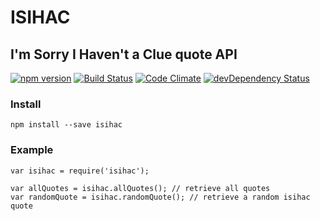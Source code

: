 # ISIHAC

## I'm Sorry I Haven't a Clue quote API
[![npm version](https://badge.fury.io/js/isihac.svg)](https://www.npmjs.com/package/isihac)
[![Build Status](https://travis-ci.org/clementallen/isihac.svg?branch=master)](https://travis-ci.org/clementallen/isihac)
[![Code Climate](https://codeclimate.com/github/clementallen/isihac/badges/gpa.svg)](https://codeclimate.com/github/clementallen/isihac)
[![devDependency Status](https://david-dm.org/clementallen/isihac/dev-status.svg)](https://david-dm.org/clementallen/isihac#info=devDependencies)

### Install
```
npm install --save isihac
```


### Example
```
var isihac = require('isihac');

var allQuotes = isihac.allQuotes(); // retrieve all quotes
var randomQuote = isihac.randomQuote(); // retrieve a random isihac quote
```
